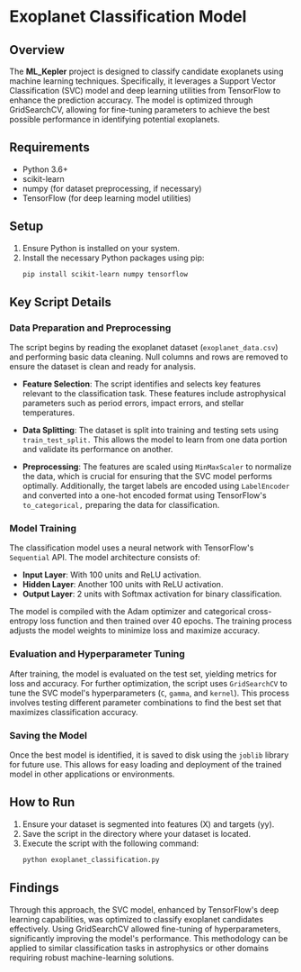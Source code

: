 
# Exoplanet Classification Model

## Overview

The **ML_Kepler** project is designed to classify candidate exoplanets using machine learning techniques. Specifically, it leverages a Support Vector Classification (SVC) model and deep learning utilities from TensorFlow to enhance the prediction accuracy. The model is optimized through GridSearchCV, allowing for fine-tuning parameters to achieve the best possible performance in identifying potential exoplanets.

## Requirements

- Python 3.6+
- scikit-learn
- numpy (for dataset preprocessing, if necessary)
- TensorFlow (for deep learning model utilities)

## Setup

1. Ensure Python is installed on your system.
2. Install the necessary Python packages using pip:
   ```sh
   pip install scikit-learn numpy tensorflow
   ```

## Key Script Details

### Data Preparation and Preprocessing

The script begins by reading the exoplanet dataset (`exoplanet_data.csv`) and performing basic data cleaning. Null columns and rows are removed to ensure the dataset is clean and ready for analysis.

- **Feature Selection**: The script identifies and selects key features relevant to the classification task. These features include astrophysical parameters such as period errors, impact errors, and stellar temperatures.

- **Data Splitting**: The dataset is split into training and testing sets using `train_test_split.` This allows the model to learn from one data portion and validate its performance on another.

- **Preprocessing**: The features are scaled using `MinMaxScaler` to normalize the data, which is crucial for ensuring that the SVC model performs optimally. Additionally, the target labels are encoded using `LabelEncoder` and converted into a one-hot encoded format using TensorFlow's `to_categorical,` preparing the data for classification.

### Model Training

The classification model uses a neural network with TensorFlow's `Sequential` API. The model architecture consists of:

- **Input Layer**: With 100 units and ReLU activation.
- **Hidden Layer**: Another 100 units with ReLU activation.
- **Output Layer**: 2 units with Softmax activation for binary classification.

The model is compiled with the Adam optimizer and categorical cross-entropy loss function and then trained over 40 epochs. The training process adjusts the model weights to minimize loss and maximize accuracy.

### Evaluation and Hyperparameter Tuning

After training, the model is evaluated on the test set, yielding metrics for loss and accuracy. For further optimization, the script uses `GridSearchCV` to tune the SVC model's hyperparameters (`C`, `gamma`, and `kernel`). This process involves testing different parameter combinations to find the best set that maximizes classification accuracy.

### Saving the Model

Once the best model is identified, it is saved to disk using the `joblib` library for future use. This allows for easy loading and deployment of the trained model in other applications or environments.

## How to Run

1. Ensure your dataset is segmented into features (X) and targets (yy).
2. Save the script in the directory where your dataset is located.
3. Execute the script with the following command:
   ```sh
   python exoplanet_classification.py
   ```

## Findings

Through this approach, the SVC model, enhanced by TensorFlow's deep learning capabilities, was optimized to classify exoplanet candidates effectively. Using GridSearchCV allowed fine-tuning of hyperparameters, significantly improving the model's performance. This methodology can be applied to similar classification tasks in astrophysics or other domains requiring robust machine-learning solutions.
